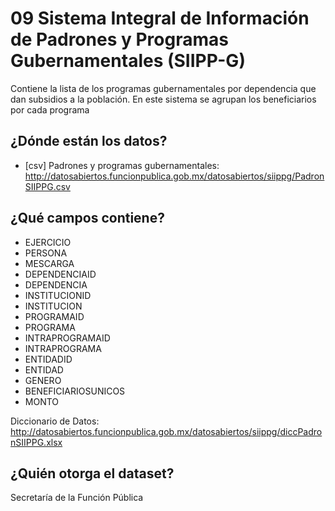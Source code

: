 # 09 Sistema Integral de Información de Padrones y Programas Gubernamentales (SIIPP-G)
Contiene la lista de los programas gubernamentales por dependencia que dan subsidios a la población. En este sistema se agrupan los beneficiarios por cada programa

## ¿Dónde están los datos?
+ [csv] Padrones y programas gubernamentales: http://datosabiertos.funcionpublica.gob.mx/datosabiertos/siippg/PadronSIIPPG.csv

## ¿Qué campos contiene?
+ EJERCICIO
+ PERSONA
+ MESCARGA
+ DEPENDENCIAID
+ DEPENDENCIA
+ INSTITUCIONID
+ INSTITUCION
+ PROGRAMAID
+ PROGRAMA
+ INTRAPROGRAMAID
+ INTRAPROGRAMA
+ ENTIDADID
+ ENTIDAD
+ GENERO
+ BENEFICIARIOSUNICOS
+ MONTO

Diccionario de Datos: http://datosabiertos.funcionpublica.gob.mx/datosabiertos/siippg/diccPadronSIIPPG.xlsx

## ¿Quién otorga el dataset?
Secretaría de la Función Pública
